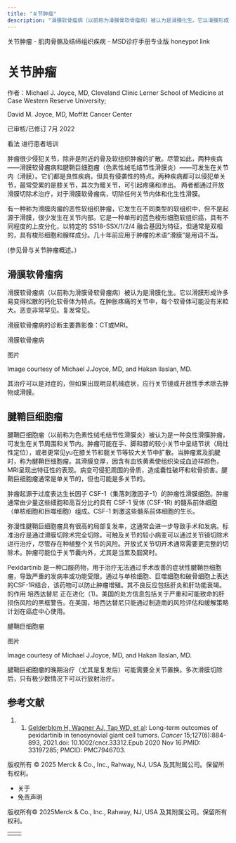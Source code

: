 ```yaml
---
title: "关节肿瘤"
description: "滑膜软骨瘤病（以前称为滑膜骨软骨瘤病）被认为是滑膜化生。它以滑膜形成许多易变得松散的钙化软骨体为特点。在肿胀疼痛的关节中，每个软骨体可能没有米粒大。恶变非常罕见。复发常见。"
---
```


﻿关节肿瘤 \- 肌肉骨骼及结缔组织疾病 \- MSD诊疗手册专业版 honeypot link

# 关节肿瘤

作者：Michael J. Joyce, MD, Cleveland Clinic Lerner School of Medicine at Case Western Reserve University;

David M. Joyce, MD, Moffitt Cancer Center

已审核/已修订 7月 2022

看法 进行患者培训

肿瘤很少侵犯关节，除非是附近的骨及软组织肿瘤的扩散。尽管如此，两种疾病——滑膜软骨瘤病和腱鞘巨细胞瘤（色素性绒毛结节性滑膜炎）——可发生在关节内（滑膜）。它们都是良性疾病，但具有侵袭性的特点。两种疾病都可以侵犯单关节，最常受累的是膝关节，其次为髋关节，可引起疼痛和渗出。 两者都通过开放滑膜切除术治疗，对于滑膜软骨瘤病，切除任何关节内体和化生性滑膜。

有一种称为滑膜肉瘤的恶性软组织肿瘤，它发生在不同类型的软组织中，但不是起源于滑膜，很少发生在关节内部。它是一种单形的蓝色梭形细胞软组织癌，具有不同程度的上皮分化，以特定的 SS18-SSX/1/2/4 融合基因为特征，但通常是双相的，具有梭形细胞和腺样成分。几十年前应用于肿瘤的术语“滑膜”是用词不当。

(参见骨与关节肿瘤概述。）

## 滑膜软骨瘤病

滑膜软骨瘤病（以前称为滑膜骨软骨瘤病）被认为是滑膜化生。它以滑膜形成许多易变得松散的钙化软骨体为特点。在肿胀疼痛的关节中，每个软骨体可能没有米粒大。恶变非常罕见。复发常见。

滑膜软骨瘤病的诊断主要靠影像：CT或MRI。

滑膜软骨瘤病



图片

Image courtesy of Michael J.Joyce, MD, and Hakan Ilaslan, MD.

其治疗可以是对症的，但如果出现明显机械症状，应行关节镜或开放性手术除去肿物或滑膜。

## 腱鞘巨细胞瘤

腱鞘巨细胞瘤（以前称为色素性绒毛结节性滑膜炎）被认为是一种良性滑膜肿瘤，可发生在关节周围和关节内。肿瘤可能在手、脚和膝的较小关节中呈结节状（局灶性定位），或者更常见yu在膝关节和髋关节等较大关节中扩散。当肿瘤累及肌腱时，称为腱鞘巨细胞瘤。其滑膜变厚，因含有血铁黄素使组织染成血迹样颜色，MRI呈现出特征性的表现。病变可侵犯周围的骨质，造成囊性破坏和软骨损害。腱鞘巨细胞瘤通常是单关节的，但也可能是多关节的。

肿瘤起源于过度表达生长因子 CSF-1（集落刺激因子-1）的肿瘤性滑膜细胞。肿瘤通常由少量这些细胞和高百分比的具有 CSF-1 受体 (CSF-1R) 的髓系前体细胞（单核细胞和巨噬细胞）组成。CSF-1 刺激这些髓系前体细胞的生长。

弥漫性腱鞘巨细胞瘤具有很高的局部复发率，这通常会进一步导致手术和发病。标准治疗是通过滑膜切除术完全切除。可触及关节的较小病变可以通过关节镜切除术进行治疗，尽管存在种植整个关节的风险。开放式关节切开术通常需要更完整的切除术。肿瘤可能位于关节囊内外，尤其是当累及腘窝时。

Pexidartinib 是一种口服药物，用于治疗无法通过手术改善的症状性腱鞘巨细胞瘤，导致严重的发病率或功能受限。通过与单核细胞、巨噬细胞和破骨细胞上表达的CSF-1R结合，该药物可以防止肿瘤增殖。其不良反应包括肝炎和肝功能衰竭。的作用 培西达替尼 正在进化（1)。美国的处方信息包括关于严重和可能致命的肝损伤风险的黑框警告。在美国，培西达替尼只能通过制造商的风险评估和缓解策略计划在癌症中心使用。

腱鞘巨细胞瘤



图片

Image courtesy of Michael J.Joyce, MD, and Hakan Ilaslan, MD.

腱鞘巨细胞瘤的晚期治疗（尤其是复发后）可能需要全关节置换。多次滑膜切除后，只有极少数情况下可以行放射治疗。

## 参考文献

1. 1. [Gelderblom H, Wagner AJ, Tap WD, et al](https://pubmed.ncbi.nlm.nih.gov/33197285/): Long-term outcomes of pexidartinib in tenosynovial giant cell tumors. _Cancer_ 15;127(6):884-893, 2021.doi: 10.1002/cncr.33312.Epub 2020 Nov 16.PMID: 33197285; PMCID: PMC7946703.




版权所有 © 2025
Merck & Co., Inc., Rahway, NJ, USA 及其附属公司。保留所有权利。

- 关于
- 免责声明

版权所有© 2025Merck & Co., Inc., Rahway, NJ, USA 及其附属公司。保留所有权利。

|     |     |
| --- | --- |
|  |  |